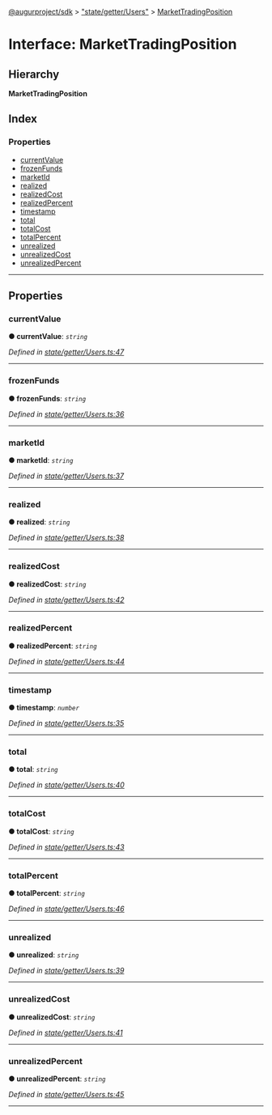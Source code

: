 [@augurproject/sdk](../README.md) > ["state/getter/Users"](../modules/_state_getter_users_.md) > [MarketTradingPosition](../interfaces/_state_getter_users_.markettradingposition.md)

# Interface: MarketTradingPosition

## Hierarchy

**MarketTradingPosition**

## Index

### Properties

* [currentValue](_state_getter_users_.markettradingposition.md#currentvalue)
* [frozenFunds](_state_getter_users_.markettradingposition.md#frozenfunds)
* [marketId](_state_getter_users_.markettradingposition.md#marketid)
* [realized](_state_getter_users_.markettradingposition.md#realized)
* [realizedCost](_state_getter_users_.markettradingposition.md#realizedcost)
* [realizedPercent](_state_getter_users_.markettradingposition.md#realizedpercent)
* [timestamp](_state_getter_users_.markettradingposition.md#timestamp)
* [total](_state_getter_users_.markettradingposition.md#total)
* [totalCost](_state_getter_users_.markettradingposition.md#totalcost)
* [totalPercent](_state_getter_users_.markettradingposition.md#totalpercent)
* [unrealized](_state_getter_users_.markettradingposition.md#unrealized)
* [unrealizedCost](_state_getter_users_.markettradingposition.md#unrealizedcost)
* [unrealizedPercent](_state_getter_users_.markettradingposition.md#unrealizedpercent)

---

## Properties

<a id="currentvalue"></a>

###  currentValue

**● currentValue**: *`string`*

*Defined in [state/getter/Users.ts:47](https://github.com/AugurProject/augur/blob/1991ef64ef/packages/augur-sdk/src/state/getter/Users.ts#L47)*

___
<a id="frozenfunds"></a>

###  frozenFunds

**● frozenFunds**: *`string`*

*Defined in [state/getter/Users.ts:36](https://github.com/AugurProject/augur/blob/1991ef64ef/packages/augur-sdk/src/state/getter/Users.ts#L36)*

___
<a id="marketid"></a>

###  marketId

**● marketId**: *`string`*

*Defined in [state/getter/Users.ts:37](https://github.com/AugurProject/augur/blob/1991ef64ef/packages/augur-sdk/src/state/getter/Users.ts#L37)*

___
<a id="realized"></a>

###  realized

**● realized**: *`string`*

*Defined in [state/getter/Users.ts:38](https://github.com/AugurProject/augur/blob/1991ef64ef/packages/augur-sdk/src/state/getter/Users.ts#L38)*

___
<a id="realizedcost"></a>

###  realizedCost

**● realizedCost**: *`string`*

*Defined in [state/getter/Users.ts:42](https://github.com/AugurProject/augur/blob/1991ef64ef/packages/augur-sdk/src/state/getter/Users.ts#L42)*

___
<a id="realizedpercent"></a>

###  realizedPercent

**● realizedPercent**: *`string`*

*Defined in [state/getter/Users.ts:44](https://github.com/AugurProject/augur/blob/1991ef64ef/packages/augur-sdk/src/state/getter/Users.ts#L44)*

___
<a id="timestamp"></a>

###  timestamp

**● timestamp**: *`number`*

*Defined in [state/getter/Users.ts:35](https://github.com/AugurProject/augur/blob/1991ef64ef/packages/augur-sdk/src/state/getter/Users.ts#L35)*

___
<a id="total"></a>

###  total

**● total**: *`string`*

*Defined in [state/getter/Users.ts:40](https://github.com/AugurProject/augur/blob/1991ef64ef/packages/augur-sdk/src/state/getter/Users.ts#L40)*

___
<a id="totalcost"></a>

###  totalCost

**● totalCost**: *`string`*

*Defined in [state/getter/Users.ts:43](https://github.com/AugurProject/augur/blob/1991ef64ef/packages/augur-sdk/src/state/getter/Users.ts#L43)*

___
<a id="totalpercent"></a>

###  totalPercent

**● totalPercent**: *`string`*

*Defined in [state/getter/Users.ts:46](https://github.com/AugurProject/augur/blob/1991ef64ef/packages/augur-sdk/src/state/getter/Users.ts#L46)*

___
<a id="unrealized"></a>

###  unrealized

**● unrealized**: *`string`*

*Defined in [state/getter/Users.ts:39](https://github.com/AugurProject/augur/blob/1991ef64ef/packages/augur-sdk/src/state/getter/Users.ts#L39)*

___
<a id="unrealizedcost"></a>

###  unrealizedCost

**● unrealizedCost**: *`string`*

*Defined in [state/getter/Users.ts:41](https://github.com/AugurProject/augur/blob/1991ef64ef/packages/augur-sdk/src/state/getter/Users.ts#L41)*

___
<a id="unrealizedpercent"></a>

###  unrealizedPercent

**● unrealizedPercent**: *`string`*

*Defined in [state/getter/Users.ts:45](https://github.com/AugurProject/augur/blob/1991ef64ef/packages/augur-sdk/src/state/getter/Users.ts#L45)*

___

